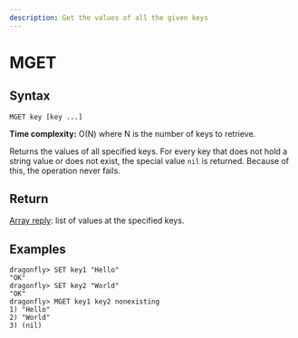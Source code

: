 ```yaml
---
description: Get the values of all the given keys
---
```


# MGET

## Syntax

    MGET key [key ...]

**Time complexity:** O(N) where N is the number of keys to retrieve.

Returns the values of all specified keys.
For every key that does not hold a string value or does not exist, the special
value `nil` is returned.
Because of this, the operation never fails.

## Return

[Array reply](https://redis.io/docs/reference/protocol-spec#resp-arrays): list of values at the specified keys.

## Examples

```shell
dragonfly> SET key1 "Hello"
"OK"
dragonfly> SET key2 "World"
"OK"
dragonfly> MGET key1 key2 nonexisting
1) "Hello"
2) "World"
3) (nil)
```
